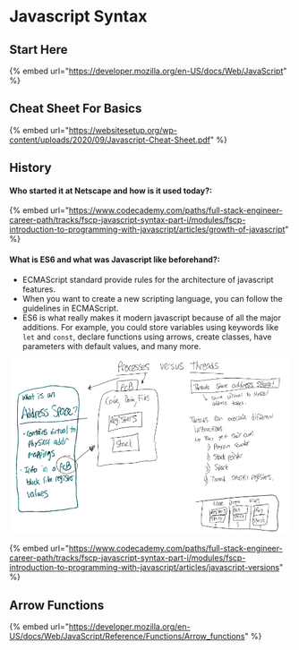 # Javascript Syntax

## Start Here

{% embed url="https://developer.mozilla.org/en-US/docs/Web/JavaScript" %}



## Cheat Sheet For Basics

{% embed url="https://websitesetup.org/wp-content/uploads/2020/09/Javascript-Cheat-Sheet.pdf" %}

## History

#### Who started it at Netscape and how is it used today?:

{% embed url="https://www.codecademy.com/paths/full-stack-engineer-career-path/tracks/fscp-javascript-syntax-part-i/modules/fscp-introduction-to-programming-with-javascript/articles/growth-of-javascript" %}



#### What is ES6 and what was Javascript like beforehand?:

* ECMAScript standard provide rules for the architecture of javascript features.
* When you want to create a new scripting language, you can follow the guidelines in ECMAScript. 
* ES6 is what really makes it modern javascript because of all the major additions. For example, you could store variables using keywords like `let` and `const`, declare functions using arrows, create classes, have parameters with default values, and many more.

![Image source: Codecademy in article "JavaScript Versions: ES6 and Before](<../../.gitbook/assets/image (521).png>)

{% embed url="https://www.codecademy.com/paths/full-stack-engineer-career-path/tracks/fscp-javascript-syntax-part-i/modules/fscp-introduction-to-programming-with-javascript/articles/javascript-versions" %}

## Arrow Functions

{% embed url="https://developer.mozilla.org/en-US/docs/Web/JavaScript/Reference/Functions/Arrow_functions" %}


